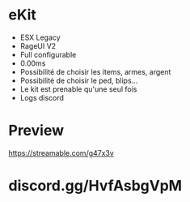 # eKit

- ESX Legacy
- RageUI V2
- Full configurable
- 0.00ms
- Possibilité de choisir les items, armes, argent
- Possibilité de choisir le ped, blips...
- Le kit est prenable qu'une seul fois
- Logs discord

# Preview
https://streamable.com/g47x3v


# discord.gg/HvfAsbgVpM
